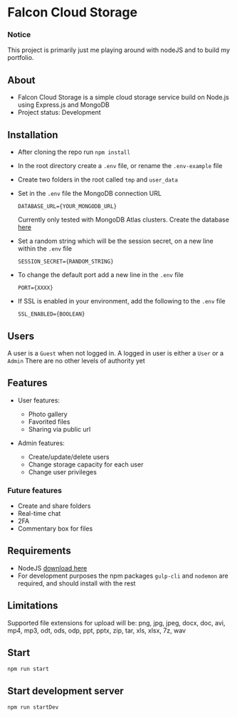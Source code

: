 # Falcon Cloud Storage

### Notice
This project is primarily just me playing around with nodeJS and to build my portfolio.

## About

* Falcon Cloud Storage is a simple cloud storage service build on Node.js using Express.js and MongoDB
* Project status: Development

## Installation

* After cloning the repo run `npm install` 

* In the root directory create a `.env` file, or rename the `.env-example` file

* Create two folders in the root called `tmp` and `user_data`

* Set in the `.env` file the MongoDB connection URL
    
    `DATABASE_URL={YOUR_MONGODB_URL}`

    Currently only tested with MongoDB Atlas clusters. Create the database [here](https://cloud.mongodb.com)

* Set a random string which will be the session secret, on a new line within the `.env` file

    `SESSION_SECRET={RANDOM_STRING}`

* To change the default port add a new line in the `.env` file

    `PORT={XXXX}`

* If SSL is enabled in your environment, add the following to the `.env` file

    `SSL_ENABLED={BOOLEAN}`
    
## Users
A user is a `Guest` when not logged in. A logged in user is either a `User` or a `Admin`
There are no other levels of authority yet

## Features
- User features: 
    * Photo gallery
    * Favorited files 
    * Sharing via public url

- Admin features: 
    * Create/update/delete users
    * Change storage capacity for each user
    * Change user privileges

### Future features 
* Create and share folders
* Real-time chat 
* 2FA
* Commentary box for files

## Requirements
* NodeJS [download here](https://nodejs.org/en/download/)
* For development purposes the npm packages `gulp-cli` and `nodemon` are required, and should install with the rest

## Limitations
Supported file extensions for upload will be: png, jpg, jpeg, docx, doc, avi, mp4, mp3, odt, ods, odp, ppt, pptx, zip, tar, xls, xlsx, 7z, wav

## Start

    npm run start

## Start development server

    npm run startDev
